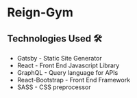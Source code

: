 # Reign-Gym


## Technologies Used 🛠️
- Gatsby -  Static Site Generator
- React - Front End Javascript Library
- GraphQL -  Query language for APIs
- React-Bootstrap -  Front End Framework
- SASS - CSS preprocessor

